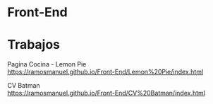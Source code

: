 # Front-End

# Trabajos

Pagina Cocina - Lemon Pie <br>
https://ramosmanuel.github.io/Front-End/Lemon%20Pie/index.html

CV Batman <br>
https://ramosmanuel.github.io/Front-End/CV%20Batman/index.html


